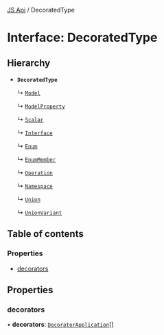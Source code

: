 [JS Api](../index.md) / DecoratedType

# Interface: DecoratedType

## Hierarchy

- **`DecoratedType`**

  ↳ [`Model`](Model.md)

  ↳ [`ModelProperty`](ModelProperty.md)

  ↳ [`Scalar`](Scalar.md)

  ↳ [`Interface`](Interface.md)

  ↳ [`Enum`](Enum.md)

  ↳ [`EnumMember`](EnumMember.md)

  ↳ [`Operation`](Operation.md)

  ↳ [`Namespace`](Namespace.md)

  ↳ [`Union`](Union.md)

  ↳ [`UnionVariant`](UnionVariant.md)

## Table of contents

### Properties

- [decorators](DecoratedType.md#decorators)

## Properties

### decorators

• **decorators**: [`DecoratorApplication`](DecoratorApplication.md)[]

